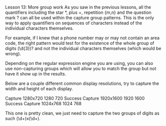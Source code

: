 Lesson 13: More group work
As you saw in the previous lessons, all the quantifiers including the star *, plus +, repetition {m,n} and the question mark ? can all be used within the capture group patterns. This is the only way to apply quantifiers on sequences of characters instead of the individual characters themselves.

For example, if I knew that a phone number may or may not contain an area code, the right pattern would test for the existence of the whole group of digits (\d{3})? and not the individual characters themselves (which would be wrong).

Depending on the regular expression engine you are using, you can also use non-capturing groups which will allow you to match the group but not have it show up in the results.

Below are a couple different common display resolutions, try to capture the width and height of each display.

Capture	1280x720	1280 720	Success
Capture	1920x1600	1920 1600	Success
Capture	1024x768	1024 768

	
This one is pretty clean, we just need to capture the two groups of digits as such (\d+)x(\d+).